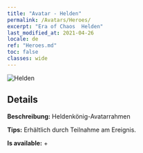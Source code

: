 ```yaml
---
title: "Avatar - Helden"
permalink: /Avatars/Heroes/
excerpt: "Era of Chaos  Helden"
last_modified_at: 2021-04-26
locale: de
ref: "Heroes.md"
toc: false
classes: wide
---
```

 ![Helden](/images/a/avatarFrame_49.png)

## Details

 **Beschreibung:** Heldenkönig-Avatarrahmen 

 **Tips:** Erhältlich durch Teilnahme am Ereignis. 

 **Is available:**  + 

